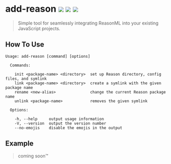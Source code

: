 # add-reason <a href="#"><img src="https://travis-ci.org/nickzuber/infrared.svg?branch=master" /></a> <a href="#"><img src="https://img.shields.io/badge/project-active-brightgreen.svg" /></a> <a href="#"><img src="https://img.shields.io/badge/license-MIT%20Licence-blue.svg" /></a>

> Simple tool for seamlessly integrating ReasonML into your existing JavaScript projects.

## How To Use

```
Usage: add-reason [command] [options]

  Commands:

    init <package-name> <directory>  set up Reason directory, config files, and symlink
    link <package-name> <directory>  create a symlink with the given package name
    rename <new-alias>               change the current Reason package name
    unlink <package-name>            removes the given symlink

  Options:

    -h, --help     output usage information
    -V, --version  output the version number
    --no-emojis    disable the emojis in the output
```

## Example

> coming soon™
